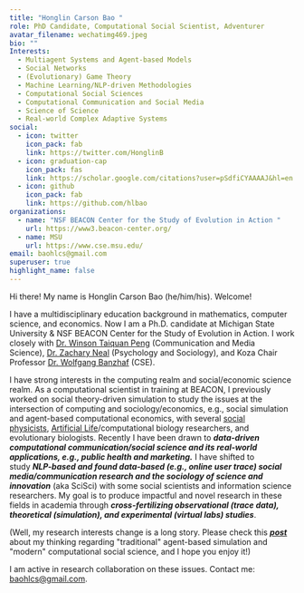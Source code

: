 ```yaml
---
title: "Honglin Carson Bao "
role: PhD Candidate, Computational Social Scientist, Adventurer
avatar_filename: wechatimg469.jpeg
bio: ""
Interests:
  - Multiagent Systems and Agent-based Models
  - Social Networks
  - (Evolutionary) Game Theory
  - Machine Learning/NLP-driven Methodologies
  - Computational Social Sciences
  - Computational Communication and Social Media
  - Science of Science
  - Real-world Complex Adaptive Systems
social:
  - icon: twitter
    icon_pack: fab
    link: https://twitter.com/HonglinB
  - icon: graduation-cap
    icon_pack: fas
    link: https://scholar.google.com/citations?user=pSdfiCYAAAAJ&hl=en
  - icon: github
    icon_pack: fab
    link: https://github.com/hlbao
organizations:
  - name: "NSF BEACON Center for the Study of Evolution in Action "
    url: https://www3.beacon-center.org/
  - name: MSU
    url: https://www.cse.msu.edu/
email: baohlcs@gmail.com
superuser: true
highlight_name: false
---
```

Hi there! My name is Honglin Carson Bao (he/him/his). Welcome!

I have a multidisciplinary education background in mathematics, computer science, and economics. Now I am a Ph.D. candidate at Michigan State University & NSF BEACON Center for the Study of Evolution in Action. I work closely with [Dr. Winson Taiquan Peng](https://comartsci.msu.edu/our-people/taiquan-winson-peng) (Communication and Media Science), [Dr. Zachary Neal](https://www.zacharyneal.com/) (Psychology and Sociology), and Koza Chair Professor [Dr. Wolfgang Banzhaf](http://www.cse.msu.edu/~banzhafw/) (CSE).

I have strong interests in the computing realm and social/economic science realm. As a computational scientist in training at BEACON, I previously worked on social theory-driven simulation to study the issues at the intersection of computing and sociology/economics, e.g., social simulation and agent-based computational economics, with several [social physicists](https://en.wikipedia.org/wiki/Social_physics), [Artificial Life](<https://en.wikipedia.org/wiki/Artificial_life#:~:text=Artificial%20life%20(often%20abbreviated%20ALife,models%2C%20robotics%2C%20and%20biochemistry.>)/computational biology researchers, and evolutionary biologists. Recently I have been drawn to ***data-driven computational communication/social science and its real-world applications, e.g., public health and marketing.*** I have shifted to study ***NLP-based and found data-based (e.g., online user trace) social media/communication research and the sociology of science and innovation*** (aka SciSci) with some social scientists and information science researchers. My goal is to produce impactful and novel research in these fields in academia through ***cross-fertilizing observational (trace data), theoretical (simulation), and experimental (virtual labs) studies***.

(Well, my research interests change is a long story. Please check this ***[post](https://www.dropbox.com/s/f6nx5uukk9cdph6/Filling%20in%20the%20Missing%20Data.pdf?dl=0)*** about my thinking regarding "traditional" agent-based simulation and "modern" computational social science, and I hope you enjoy it!)

I am active in research collaboration on these issues. Contact me: baohlcs@gmail.com.
